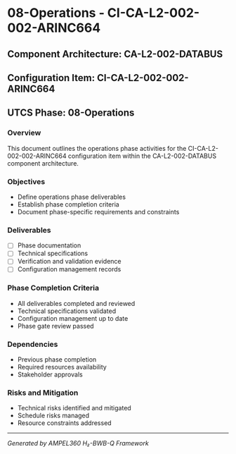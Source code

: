 # 08-Operations - CI-CA-L2-002-002-ARINC664

## Component Architecture: CA-L2-002-DATABUS
## Configuration Item: CI-CA-L2-002-002-ARINC664
## UTCS Phase: 08-Operations

### Overview
This document outlines the operations phase activities for the CI-CA-L2-002-002-ARINC664 configuration item within the CA-L2-002-DATABUS component architecture.

### Objectives
- Define operations phase deliverables
- Establish phase completion criteria
- Document phase-specific requirements and constraints

### Deliverables
- [ ] Phase documentation
- [ ] Technical specifications
- [ ] Verification and validation evidence
- [ ] Configuration management records

### Phase Completion Criteria
- All deliverables completed and reviewed
- Technical specifications validated
- Configuration management up to date
- Phase gate review passed

### Dependencies
- Previous phase completion
- Required resources availability
- Stakeholder approvals

### Risks and Mitigation
- Technical risks identified and mitigated
- Schedule risks managed
- Resource constraints addressed

---
*Generated by AMPEL360 H₂-BWB-Q Framework*
